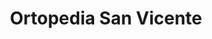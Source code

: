 ---
title: "Ortopedia San Vicente"
url: /salamanca/ortopedia-san-vicente/
shop: suministros médicos
---